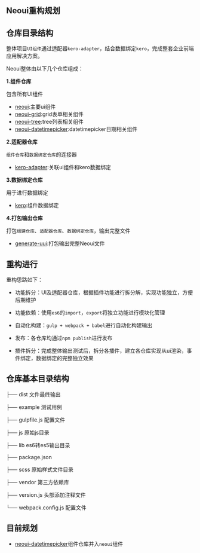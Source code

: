 ## Neoui重构规划

## 仓库目录结构

整体项目`UI组件`通过适配器`kero-adapter`，结合数据绑定`kero`，完成整套企业前端应用解决方案。

Neoui整体由以下几个仓库组成：

**1.组件仓库**

包含所有UI组件

* [neoui](https://github.com/iuap-design/neoui):主要ui组件
* [neoui-grid](https://github.com/iuap-design/neoui-grid):grid表单相关组件
* [neoui-tree](https://github.com/iuap-design/neoui-tree):tree列表相关组件
* [neoui-datetimepicker](https://github.com/iuap-design/neoui-datetimepicker):datetimepicker日期相关组件

**2.适配器仓库**

`组件仓库`和`数据绑定仓库`的连接器

* [kero-adapter](https://github.com/iuap-design/kero-adapter):关联ui组件和kero数据绑定

**3.数据绑定仓库**

用于进行数据绑定

* [kero](https://github.com/iuap-design/kero):组件数据绑定

**4.打包输出仓库**

打包`组建仓库`、`适配器仓库`、`数据绑定仓库`，输出完整文件

* [generate-uui](https://github.com/iuap-design/generate-uui):打包输出完整Neoui文件


##  重构进行

重构思路如下：

* 功能拆分：UI及适配器仓库，根据插件功能进行拆分解，实现功能独立，方便后期维护


* 功能依赖：使用`es6`的`import`，`export`将独立功能进行模块化管理
* 自动化构建：`gulp + webpack + babel`进行自动化构建输出
* 发布：各仓库均通过`npm publish`进行发布
* 插件拆分：完成整体输出测试后，拆分各插件，建立各仓库实现从ui渲染，事件绑定，数据绑定的完整独立效果

## 仓库基本目录结构

├── dist 文件最终输出

├── example 测试用例

├── gulpfile.js 配置文件

├── js 原始js目录

├── lib es6转es5输出目录

├── package.json 

├── scss 原始样式文件目录

├── vendor 第三方依赖库

├── version.js 头部添加注释文件

└── webpack.config.js 配置文件


## 目前规划

* [neoui-datetimepicker](https://github.com/iuap-design/neoui-datetimepicker)组件仓库并入`neoui`组件


